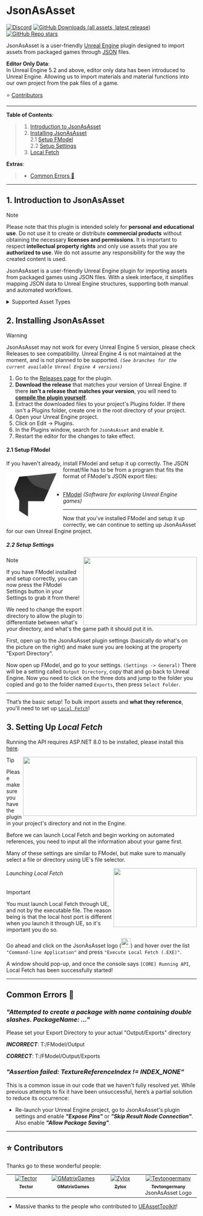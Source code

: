 # JsonAsAsset

[![Discord](https://img.shields.io/badge/Join%20Discord-Collector?color=7289DA&label=JsonAsAsset&logo=discord&logoColor=7289DA&style=for-the-badge)](https://discord.gg/h9s6qpBnUT)
[![GitHub Downloads (all assets, latest release)](https://img.shields.io/github/downloads/JsonAsAsset/JsonAsAsset/latest/total?style=for-the-badge&label=DOWNLOADS&color=red)](https://github.com/JsonAsAsset/JsonAsAsset/releases)
[![GitHub Repo stars](https://img.shields.io/github/stars/JsonAsAsset/JsonAsAsset?style=for-the-badge&logo=&color=gold)](https://github.com/JsonAsAsset/JsonAsAsset/stargazers)

JsonAsAsset is a user-friendly [Unreal Engine](https://www.unrealengine.com/en-US) plugin designed to import assets from packaged games through [JSON](https://www.json.org/json-en.html) files.

**Editor Only Data**:
<br> In Unreal Engine 5.2 and above, editor only data has been introduced to Unreal Engine. Allowing us to import materials and material functions into our own project from the pak files of a game.

⭐ [Contributors](#contribute)

-----------------

**Table of Contents**:
<br> 

> 1. [Introduction to JsonAsAsset](#intro)
> 1. [Installing JsonAsAsset](#install)  
>    2.1 [Setup FModel](#setup-fmodel)  
>    2.2 [Setup Settings](#setup-settings)  
> 3. [Local Fetch](#setup-local-fetch)

**Extras**:
<br> 

> - [Common Errors 🐛](#common-errors)

-----------------

<a name="intro"></a>
## 1. Introduction to JsonAsAsset
> [!NOTE]
> Please note that this plugin is intended solely for **personal and educational use**. Do not use it to create or distribute **commercial products** without obtaining the necessary **licenses and permissions**. It is important to respect **intellectual property rights** and only use assets that you are **authorized to use**. We do not assume any responsibility for the way the created content is used.

JsonAsAsset is a user-friendly Unreal Engine plugin for importing assets from packaged games using JSON files. With a sleek interface, it simplifies mapping JSON data to Unreal Engine structures, supporting both manual and automated workflows.

<details>
  <summary>Supported Asset Types</summary>

##### All Sound Asset Types

###### Materials
 - Material
 - MaterialFunction
 - MaterialParameterCollection
 - PhysicalMaterial
 - SubsurfaceProfile
     
###### Curve Asset Types
 - CurveFloat
 - CurveTable
 - CurveVector
 - CurveLinearColor
 - CurveLinearColorAtlas

###### Skeleton/Animation Asset Types
 - SkeletalMeshLODSettings
 - Animation (curves, sync markers)
 - Blendspace

###### Data Asset Types
- DataAsset
- DataTable

</details>

<a name="install"></a>
## 2. Installing JsonAsAsset
> [!WARNING]
> JsonAsAsset may not work for every Unreal Engine 5 version, please check Releases to see compatibility. Unreal Engine 4 is not maintained at the moment, and is not planned to be supported.
> *`(See branches for the current available Unreal Engine 4 versions)`*

1. Go to the [Releases page](/../../releases) for the plugin.
2. **Download the release** that matches your version of Unreal Engine. If there **isn't a release that matches your version**, you will need to [**compile the plugin yourself**](https://dev.epicgames.com/community/learning/tutorials/qz93/unreal-engine-building-plugins).
3. Extract the downloaded files to your project's Plugins folder. If there isn't a Plugins folder, create one in the root directory of your project.
4. Open your Unreal Engine project.
5. Click on Edit -> Plugins.
6. In the Plugins window, search for `JsonAsAsset` and enable it.
7. Restart the editor for the changes to take effect.

<a name="setup-fmodel"></a>
#### 2.1 Setup FModel
If you haven't already, install FModel and setup it up correctly.
<img align="left" width="150" height="150" src="./Resources/FModelLogo.png?raw=true">
The JSON format/file has to be from a program that fits the format of FModel's JSON export files:
<br><br>

- [FModel](https://fmodel.app) *(Software for exploring Unreal Engine games)*

-------------------

Now that you've installed FModel and setup it up correctly, we can continue to setting up JsonAsAsset for our own Unreal Engine project.

<a name="setup-settings"></a>
##### 2.2 Setup Settings
<img align="right" width="300" height="180" src=https://github.com/JsonAsAsset/JsonAsAsset/assets/73559984/aad4e86a-6f0b-4e66-aef1-13d30d8215de)>

> [!NOTE]
> If you have FModel installed and setup correctly, you can now press the FModel Settings button in your Settings to grab it from there!

We need to change the export directory to allow the plugin to differentiate between what's your directory, and what's the game path it should put it in.

First, open up to the JsonAsAsset plugin settings (basically do what's on the picture on the right) and make sure you are looking at the property "Export Directory".

Now open up FModel, and go to your settings. `(Settings -> General)` There will be a setting called `Output Directory`, copy that and go back to Unreal Engine. Now you need to click on the three dots and jump to the folder you copied and go to the folder named `Exports`, then press `Select Folder`.

-------------------

That’s the basic setup! To bulk import assets and **what they reference**, you'll need to set up [`Local Fetch`](#setup-local-fetch)!

<a name="setup-local-fetch"></a>
## 3. Setting Up *Local Fetch*
Running the API requires ASP.NET 8.0 to be installed, please install this [here](https://dotnet.microsoft.com/en-us/download/dotnet/thank-you/runtime-aspnetcore-8.0.1-windows-x64-installer).

<img align="right" width="460" height="156" src=https://github.com/user-attachments/assets/2e3a3680-ccba-4847-9e81-50242085ae63>

> [!TIP]
> Please make sure you have the plugin in your project's directory and not in the Engine.

Before we can launch Local Fetch and begin working on automated references, you need to input all the information about your game first.

Many of these settings are similar to FModel, but make sure to manually select a file or directory using UE's file selector.

<img align="right" width="220" height="156" src=https://github.com/user-attachments/assets/ede73451-9e69-40d9-b1e2-4ee3a00838c9>

###### Launching Local Fetch

> [!IMPORTANT]
> You must launch Local Fetch through UE, and not by the executable file. The reason being is that the local host port is different when you launch it through UE, so it's important you do so.

Go ahead and click on the JsonAsAsset logo (<img width="25" height="25" src=https://github.com/JsonAsAsset/JsonAsAsset/assets/73559984/b90ab71f-d9ac-4349-96eb-620aadf7812f>) and hover over the list `"Command-line Application"` and press `"Execute Local Fetch (.EXE)"`.

A window should pop-up, and once the console says `[CORE] Running API`, Local Fetch has been successfully started!

-----------------------

<a name="common-errors"></a>
## Common Errors 🐛

### ***"Attempted to create a package with name containing double slashes. PackageName: ..."***
Please set your Export Directory to your actual "Output/Exports" directory

***INCORRECT***: T:/FModel/Output

***CORRECT***: T:/FModel/Output/Exports

### ***"Assertion failed: TextureReferenceIndex != INDEX_NONE"***
This is a common issue in our code that we haven't fully resolved yet. While previous attempts to fix it have been unsuccessful, here’s a partial solution to reduce its occurrence:

- Re-launch your Unreal Engine project, go to JsonAsAsset's plugin settings and enable ***"Expose Pins"*** or ***"Skip Result Node Connection"***. Also enable ***"Allow Package Saving"***.

-----------------------

<a name="contribute"></a>
## ⭐ Contributors

Thanks go to these wonderful people:

<!-- prettier-ignore-start -->
<!-- markdownlint-disable -->
<table>
  <tbody>
    <tr>
      <td align="center" valign="top" width="14.28%"><a href="https://github.com/Tectors"><img src="https://github.com/Tectors.png" width="100px;" alt="Tector"/><br /><sub><b>Tector</b></sub></a><br/></a></td>
      <td align="center" valign="top" width="14.28%"><a href="https://github.com/GMatrixGames"><img src="https://github.com/GMatrixGames.png" width="100px;" alt="GMatrixGames"/><br /><sub><b>GMatrixGames</b></sub></a><br/></a></td>
      <td align="center" valign="top" width="14.28%"><a href="https://github.com/zyloxmods"><img src="https://github.com/zyloxmods.png" width="100px;" alt="Zylox"/><br /><sub><b>Zylox</b></sub></a><br/></a></td>
      <td align="center" valign="top" width="14.28%"><a href="https://github.com/zyloxmods"><img src="https://github.com/Tevtongermany.png" width="100px;" alt="Tevtongermany"/><br /><sub><b>Tevtongermany</b></sub></a><br/>JsonAsAsset Logo</a></td>
  </tbody>
</table>

- Massive thanks to the people who contributed to [UEAssetToolkit](https://github.com/Buckminsterfullerene02/UEAssetToolkit-Fixes)!
